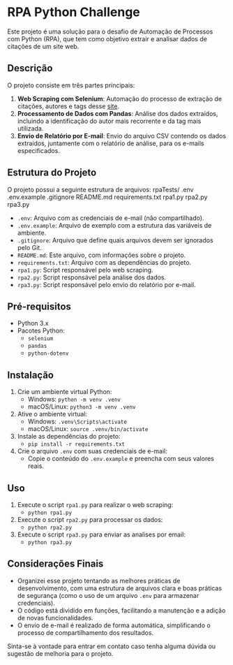 # RPA Python Challenge

Este projeto é uma solução para o desafio de Automação de Processos com Python (RPA), que tem como objetivo extrair e analisar dados de citações de um site web.

## Descrição

O projeto consiste em três partes principais:

1. **Web Scraping com Selenium**: Automação do processo de extração de citações, autores e tags desse [site](https://quotes.toscrape.com/js-delayed/).
2. **Processamento de Dados com Pandas**: Análise dos dados extraídos, incluindo a identificação do autor mais recorrente e da tag mais utilizada.
3. **Envio de Relatório por E-mail**: Envio do arquivo CSV contendo os dados extraídos, juntamente com o relatório de análise, para os e-mails especificados.

## Estrutura do Projeto

O projeto possui a seguinte estrutura de arquivos:
rpaTests/
.env
.env.example
.gitignore
README.md
requirements.txt
rpa1.py
rpa2.py
rpa3.py
- `.env`: Arquivo com as credenciais de e-mail (não compartilhado).
- `.env.example`: Arquivo de exemplo com a estrutura das variáveis de ambiente.
- `.gitignore`: Arquivo que define quais arquivos devem ser ignorados pelo Git.
- `README.md`: Este arquivo, com informações sobre o projeto.
- `requirements.txt`: Arquivo com as dependências do projeto.
- `rpa1.py`: Script responsável pelo web scraping.
- `rpa2.py`: Script responsável pela análise dos dados.
- `rpa3.py`: Script responsável pelo envio do relatório por e-mail.

## Pré-requisitos

- Python 3.x
- Pacotes Python:
  - `selenium`
  - `pandas`
  - `python-dotenv`

## Instalação

1. Crie um ambiente virtual Python:
   - Windows: `python -m venv .venv`
   - macOS/Linux: `python3 -m venv .venv`
2. Ative o ambiente virtual:
   - Windows: `.venv\Scripts\activate`
   - macOS/Linux: `source .venv/bin/activate`
3. Instale as dependências do projeto:
   - `pip install -r requirements.txt`
4. Crie o arquivo `.env` com suas credenciais de e-mail:
   - Copie o conteúdo do `.env.example` e preencha com seus valores reais.

## Uso

1. Execute o script `rpa1.py` para realizar o web scraping:
   - `python rpa1.py`
2. Execute o script `rpa2.py` para processar os dados:
   - `python rpa2.py`
3. Execute o script `rpa3.py` para enviar as analises por email:
   - `python rpa3.py`

## Considerações Finais

- Organizei esse projeto tentando as melhores práticas de desenvolvimento, com uma estrutura de arquivos clara e boas práticas de segurança (como o uso de um arquivo `.env` para armazenar credenciais).
- O código está dividido em funções, facilitando a manutenção e a adição de novas funcionalidades.
- O envio de e-mail é realizado de forma automática, simplificando o processo de compartilhamento dos resultados.

Sinta-se à vontade para entrar em contato caso tenha alguma dúvida ou sugestão de melhoria para o projeto.
